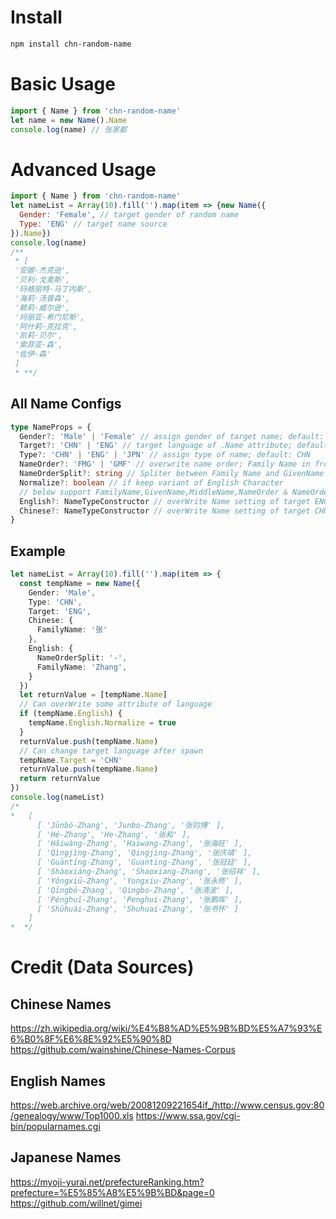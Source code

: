 # Install
```bash
npm install chn-random-name
```

# Basic Usage
```javascript
import { Name } from 'chn-random-name'
let name = new Name().Name
console.log(name) // 张家都
```

# Advanced Usage
```javascript
import { Name } from 'chn-random-name'
let nameList = Array(10).fill('').map(item => {new Name({
  Gender: 'Female', // target gender of random name
  Type: 'ENG' // target name source
}).Name})
console.log(name)
/** 
 * [
 '安娜·杰克逊',
 '贝利·戈麦斯',
 '玛格丽特·马丁内斯',
 '海莉·汤普森',
 '赖莉·威尔逊',
 '玛丽亚·希门尼斯',
 '阿什莉·克拉克',
 '凯莉·贝尔',
 '索菲亚·森',
 '佐伊·森'
 ]
 * **/
```

## All Name Configs
```typescript
type NameProps = {
  Gender?: 'Male' | 'Female' // assign gender of target name; default: random
  Target?: 'CHN' | 'ENG' // target language of .Name attribute; default: CHN
  Type?: 'CHN' | 'ENG' | 'JPN' // assign type of name; default: CHN
  NameOrder?: 'FMG' | 'GMF' // overwrite name order; Family Name in front or Given Name in fron
  NameOrderSplit?: string // Spliter between Family Name and GivenName
  Normalize?: boolean // if keep variant of English Character
  // below support FamilyName,GivenName,MiddleName,NameOrder & NameOrderSplit
  English?: NameTypeConstructor // overWrite Name setting of target ENG return
  Chinese?: NameTypeConstructor // overWrite Name setting of target CHN return
}

```

## Example
```typescript
let nameList = Array(10).fill('').map(item => {
  const tempName = new Name({
    Gender: 'Male',
    Type: 'CHN',
    Target: 'ENG',
    Chinese: {
      FamilyName: '张'
    },
    English: {
      NameOrderSplit: '-',
      FamilyName: 'Zhang',
    }
  })
  let returnValue = [tempName.Name]
  // Can overWrite some attribute of language
  if (tempName.English) {
    tempName.English.Normalize = true
  }
  returnValue.push(tempName.Name)
  // Can change target language after spawn
  tempName.Target = 'CHN'
  returnValue.push(tempName.Name)
  return returnValue
})
console.log(nameList)
/*
*   [
      [ 'Jūnbó-Zhang', 'Junbo-Zhang', '张钧博' ],
      [ 'Hé-Zhang', 'He-Zhang', '张和' ],
      [ 'Hǎiwàng-Zhang', 'Haiwang-Zhang', '张海旺' ],
      [ 'Qìngjìng-Zhang', 'Qingjing-Zhang', '张庆靖' ],
      [ 'Guāntíng-Zhang', 'Guanting-Zhang', '张冠廷' ],
      [ 'Shàoxiáng-Zhang', 'Shaoxiang-Zhang', '张绍祥' ],
      [ 'Yǒngxiū-Zhang', 'Yongxiu-Zhang', '张永修' ],
      [ 'Qīngbō-Zhang', 'Qingbo-Zhang', '张清波' ],
      [ 'Pénghuī-Zhang', 'Penghui-Zhang', '张鹏晖' ],
      [ 'Shūhuái-Zhang', 'Shuhuai-Zhang', '张书怀' ]
    ]
*  */
```

# Credit (Data Sources)
## Chinese Names
https://zh.wikipedia.org/wiki/%E4%B8%AD%E5%9B%BD%E5%A7%93%E6%B0%8F%E6%8E%92%E5%90%8D
https://github.com/wainshine/Chinese-Names-Corpus

## English Names
https://web.archive.org/web/20081209221654if_/http://www.census.gov:80/genealogy/www/Top1000.xls
https://www.ssa.gov/cgi-bin/popularnames.cgi

## Japanese Names
https://myoji-yurai.net/prefectureRanking.htm?prefecture=%E5%85%A8%E5%9B%BD&page=0
https://github.com/willnet/gimei
